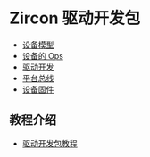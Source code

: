 
<!--

# Zircon Driver Development Kit

* [Device Model](device-model.md)
* [Device Ops](device-ops.md)
* [Driver Development](driver-development.md)
* [Platform Bus](platform-bus.md)
* [Device Firmware](firmware.md)

## Tutorial presentation

* [Driver Development Kit tutorial](ddk-tutorial.md)

-->


# Zircon 驱动开发包

* [设备模型](device-model.md)
* [设备的 Ops](device-ops.md)
* [驱动开发](driver-development.md)
* [平台总线](platform-bus.md)
* [设备固件](firmware.md)

## 教程介绍

* [驱动开发包教程](ddk-tutorial.md)

